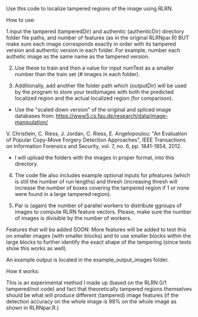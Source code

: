 Use this code to localize tampered regions of the image using RLRN.


How to use:


1.input the tampered (tamperedDir) and authentic (authenticDir) directory folder file paths, and number of features (as in the original RLRNpar.R) BUT make sure each image corresponds exactly in order with its tampered version and authentic version in each folder. For example, number each authetic image as the same name as the tampered version. 

2. Use these to train and then a value for input numTest as a smaller number than the train set (# images in each folder). 

3. Additionally, add another file folder path which (outputDir) will be used by the program to store your testbimages with both the predicted localized region and the actual localized region (for comparison).

- Use the "scaled down version" of the original and spliced image databases from: https://www5.cs.fau.de/research/data/image-manipulation/

V. Christlein, C. Riess, J. Jordan, C. Riess, E. Angelopoulou: "An Evaluation of Popular Copy-Move Forgery Detection Approaches", 
IEEE Transactions on Information Forensics and Security, vol. 7, no. 6, pp. 1841-1854, 2012.

- I will upload the folders with the images in proper format, into this directory.

4. The code file also includes example optional inputs for pfeatures (which is stiil the number of run lengths) and thresh (increasing thresh will increase the number of boxes covering the tampered region if 1 or none were found in a large tampered region).

5. Par is (again) the number of parallel workers to distribute ggroups of images to compute RLRN feature vectors. Please, make sure the number of images is divisible by the number of workers.



Features that will be added SOON:
More features will be added to test this on smaller images (with smaller blocks) and to use smaller blocks within
the large blocks to further identify the exact shape of the tampering (since tests show this works as well). 


An example output is located in the example_output_images folder.

How it works:

This is an experimental method I made up (based on the RLRN 0/1 tampered/not code) and fact that theoretically tampered
regions themselves should be what will produce different (tampered) image features (if the detection accuracy on the whole image is 98% on the whole image as shown in RLRNpar.R.)


